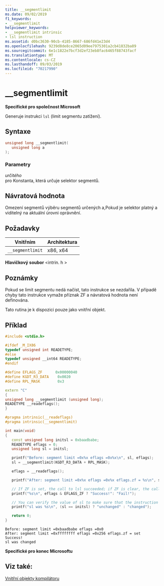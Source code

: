 ```yaml
---
title: __segmentlimit
ms.date: 09/02/2019
f1_keywords:
- __segmentlimit
helpviewer_keywords:
- __segmentlimit intrinsic
- lsl instruction
ms.assetid: d0bc3630-90cb-4185-8667-686fd41e23d4
ms.openlocfilehash: 9239d8de8ce2065d09ee7975301a2cb41832ba89
ms.sourcegitcommit: 6e1c1822e7bcf3d2ef23eb8fac6465f88743facf
ms.translationtype: MT
ms.contentlocale: cs-CZ
ms.lasthandoff: 09/03/2019
ms.locfileid: "70217990"
---
```

# <a name="__segmentlimit"></a>__segmentlimit

**Specifické pro společnost Microsoft**

Generuje instrukci `lsl` (limit segmentu zatížení).

## <a name="syntax"></a>Syntaxe

```C
unsigned long __segmentlimit(
   unsigned long a
);
```

### <a name="parameters"></a>Parametry

*určitého*\
pro Konstanta, která určuje selektor segmentů.

## <a name="return-value"></a>Návratová hodnota

Omezení segmentů výběru segmentů určených a,Pokud je selektor platný a viditelný na aktuální úrovni oprávnění.

## <a name="requirements"></a>Požadavky

|Vnitřním|Architektura|
|---------------|------------------|
|`__segmentlimit`|x86, x64|

**Hlavičkový soubor** \<intrin. h >

## <a name="remarks"></a>Poznámky

Pokud se limit segmentu nedá načíst, tato instrukce se nezdařila. V případě chyby tato instrukce vymaže příznak ZF a návratová hodnota není definována.

Tato rutina je k dispozici pouze jako vnitřní objekt.

## <a name="example"></a>Příklad

```cpp
#include <stdio.h>

#ifdef _M_IX86
typedef unsigned int READETYPE;
#else
typedef unsigned __int64 READETYPE;
#endif

#define EFLAGS_ZF      0x00000040
#define KGDT_R3_DATA    0x0020
#define RPL_MASK        0x3

extern "C"
{
unsigned long __segmentlimit (unsigned long);
READETYPE __readeflags();
}

#pragma intrinsic(__readeflags)
#pragma intrinsic(__segmentlimit)

int main(void)
{
   const unsigned long initsl = 0xbaadbabe;
   READETYPE eflags = 0;
   unsigned long sl = initsl;

   printf("Before: segment limit =0x%x eflags =0x%x\n", sl, eflags);
   sl = __segmentlimit(KGDT_R3_DATA + RPL_MASK);

   eflags = __readeflags();

   printf("After: segment limit =0x%x eflags =0x%x eflags.zf = %s\n", sl, eflags, (eflags & EFLAGS_ZF) ? "set" : "clear");

   // If ZF is set, the call to lsl succeeded; if ZF is clear, the call failed.
   printf("%s\n", eflags & EFLAGS_ZF ? "Success!": "Fail!");

   // You can verify the value of sl to make sure that the instruction wrote to it
   printf("sl was %s\n", (sl == initsl) ? "unchanged" : "changed");

   return 0;
}
```

```Output
Before: segment limit =0xbaadbabe eflags =0x0
After: segment limit =0xffffffff eflags =0x256 eflags.zf = set
Success!
sl was changed
```

**Specifické pro konec Microsoftu**

## <a name="see-also"></a>Viz také:

[Vnitřní objekty kompilátoru](../intrinsics/compiler-intrinsics.md)

